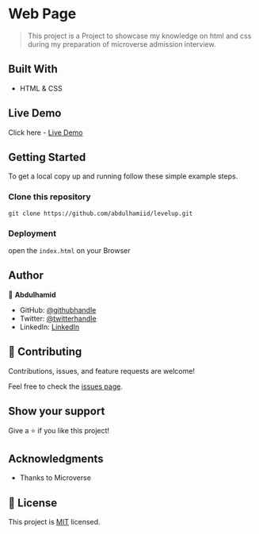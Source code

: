 # Web Page
> This project is a Project to showcase my knowledge on html and css during my preparation of microverse admission interview.


## Built With

- HTML & CSS

## Live Demo

Click here - [Live Demo](https://abdulhamiid.github.io/levelup/)

## Getting Started

To get a local copy up and running follow these simple example steps.

### Clone this repository

```
git clone https://github.com/abdulhamiid/levelup.git
```

### Deployment

open the ```index.html``` on your Browser


## Author

👤 **Abdulhamid**

- GitHub: [@githubhandle](https://github.com/abdulhamiid)
- Twitter: [@twitterhandle](https://twitter.com/abdulhamid_adio)
- LinkedIn: [LinkedIn](https://linkedin.com/)

## 🤝 Contributing

Contributions, issues, and feature requests are welcome!

Feel free to check the [issues page](https://github.com/abdulhamiid/levelup/issues).

## Show your support

Give a ⭐️ if you like this project!

## Acknowledgments

- Thanks to Microverse

## 📝 License

This project is [MIT](./MIT.md) licensed.
